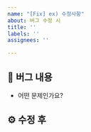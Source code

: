 ```yaml
---
name: "[Fix] ex) 수정사항"
about: 버그 수정 시
title: ''
labels: ''
assignees: ''

---
```


## 🐞 버그 내용
- 어떤 문제인가요?

## ⚙️ 수정 후
